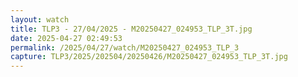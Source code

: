 ```yaml
---
layout: watch
title: TLP3 - 27/04/2025 - M20250427_024953_TLP_3T.jpg
date: 2025-04-27 02:49:53
permalink: /2025/04/27/watch/M20250427_024953_TLP_3
capture: TLP3/2025/202504/20250426/M20250427_024953_TLP_3T.jpg
---
```

